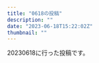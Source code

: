 ```yaml
---
title: "0618の投稿"
description: ""
date: "2023-06-18T15:22:02Z"
thumbnail: ""
---
```

20230618に行った投稿です。
<!--more-->
